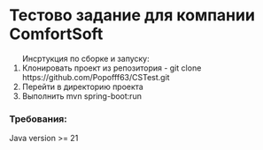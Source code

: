 <h1>Тестово задание для компании ComfortSoft</h1>
<ol>Инсртукция по сборке и запуску:
<li>Клонировать проект из репозитория - git clone https://github.com/Popofff63/CSTest.git</li>
<li>Перейти в директорию проекта</li>
<li>Выполнить mvn spring-boot:run</li>
</ol>
<h3>Требования:</h3>
<p>Java  version >= 21</p>